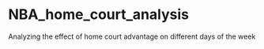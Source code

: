 # NBA_home_court_analysis
Analyzing the effect of home court advantage on different days of the week
